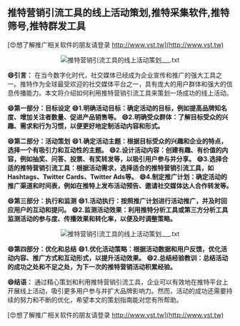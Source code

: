 ## **推特营销引流工具的线上活动策划,推特采集软件,推特筛号,推特群发工具**

[😍想了解推广相关软件的朋友请登录 http://www.vst.tw](http://www.vst.tw)

 <center><img src="https://vst.tw/MP4/tuiguang/png/6.png" alt="推特营销引流工具的线上活动策划___.txt"></center>

**😄引言：**
在当今数字化时代，社交媒体已经成为企业宣传和推广的强大工具之一。推特作为全球最受欢迎的社交媒体平台之一，具有庞大的用户群体和强大的信息传播能力。本文将介绍如何利用推特营销引流工具来策划一场成功的线上活动。

**😄第一部分：目标设定**
**😄1.明确活动目标：确定活动的目标，例如提高品牌知名度、增加关注者数量、促进产品销售等。**
**😄2.明确受众群体：了解目标受众的兴趣、需求和行为习惯，以便更好地定制活动内容和形式。**

**😄第二部分：活动策划**
**😄1.确定活动主题：根据目标受众的兴趣和企业的特点，选择一个有吸引力和互动性的主题。**
**😄2.设计活动内容：创建有趣、有价值的内容，例如抽奖、问答、投票、有奖转发等，以吸引用户参与并分享。**
**😄3.选择合适的推特营销引流工具：根据活动需求，选择适合的推特营销引流工具，如Hashtags、Twitter Cards、Twitter Ads等。**
**😄4.制定推广计划：确定活动的推广渠道和时间表，例如在推特上发布活动预告、邀请社交媒体达人合作转发等。**

**😄第三部分：执行和监测**
**😄1.活动执行：按照推广计划进行活动推广，并及时回应用户的互动和提问。**
**😄2.监测活动效果：利用推特分析工具或第三方分析工具监测活动的参与度、传播效果和转化率，以便及时调整策略。**

 <center><img src="https://vst.tw/MP4/tuiguang/png/0.png" alt="推特营销引流工具的线上活动策划___.txt"></center>

**😄第四部分：优化和总结**
**😄1.优化活动策略：根据活动数据和用户反馈，优化活动内容、推广方式和互动形式，以提升活动效果。**
**😄2.总结经验教训：总结活动的成功之处和不足之处，为下一次的推特营销活动积累经验。**

**😄结语：**
通过精心策划和利用推特营销引流工具，企业可以有效地在推特平台上开展线上活动，吸引更多用户参与并扩大品牌影响力。然而，活动的成功还需要持续的努力和不断的优化，希望本文的策划指南能对您有所帮助。

[😍想了解推广相关软件的朋友请登录 http://www.vst.tw](http://www.vst.tw)




